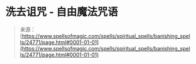 <!--yml

category: 未分类

date: 2024-06-12 19:11:00

-->

# 洗去诅咒 - 自由魔法咒语

> 来源：[https://www.spellsofmagic.com/spells/spiritual_spells/banishing_spells/24771/page.html#0001-01-01](https://www.spellsofmagic.com/spells/spiritual_spells/banishing_spells/24771/page.html#0001-01-01)

